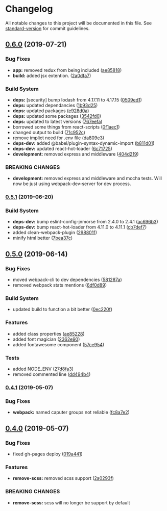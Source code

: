 # Changelog

All notable changes to this project will be documented in this file. See [standard-version](https://github.com/conventional-changelog/standard-version) for commit guidelines.

## [0.6.0](https://github.com/jnmorse/react-webpack/compare/v0.5.1...v0.6.0) (2019-07-21)


### Bug Fixes

* **app:** removed redux from being included ([ae85818](https://github.com/jnmorse/react-webpack/commit/ae85818))
* **build:** added jsx extention. ([2a0dfa7](https://github.com/jnmorse/react-webpack/commit/2a0dfa7))


### Build System

* **deps:** [security] bump lodash from 4.17.11 to 4.17.15 ([0509ed1](https://github.com/jnmorse/react-webpack/commit/0509ed1))
* **deps:** updated dependancies ([1b93d25](https://github.com/jnmorse/react-webpack/commit/1b93d25))
* **deps:** updated packages ([e928d0a](https://github.com/jnmorse/react-webpack/commit/e928d0a))
* **deps:** updated some packages ([3542fd0](https://github.com/jnmorse/react-webpack/commit/3542fd0))
* **deps:** updated to latest versions ([767eefa](https://github.com/jnmorse/react-webpack/commit/767eefa))
* borrowed some things from react-scripts ([0f1aec1](https://github.com/jnmorse/react-webpack/commit/0f1aec1))
* changed output to build ([71c952c](https://github.com/jnmorse/react-webpack/commit/71c952c))
* remove implict need for .env file ([da809e3](https://github.com/jnmorse/react-webpack/commit/da809e3))
* **deps-dev:** added @babel/plugin-syntax-dynamic-import ([b811d01](https://github.com/jnmorse/react-webpack/commit/b811d01))
* **deps-dev:** updated react-hot-loader ([6c71725](https://github.com/jnmorse/react-webpack/commit/6c71725))
* **development:** removed express and middleware ([404d219](https://github.com/jnmorse/react-webpack/commit/404d219))


### BREAKING CHANGES

* **development:** removed express and middleware and mocha tests. Will now be just using
webpack-dev-server for dev process.



### [0.5.1](https://github.com/jnmorse/react-webpack/compare/v0.5.0...v0.5.1) (2019-06-20)


### Build System

* **deps-dev:** bump eslint-config-jnmorse from 2.4.0 to 2.4.1 ([ac696b3](https://github.com/jnmorse/react-webpack/commit/ac696b3))
* **deps-dev:** bump react-hot-loader from 4.11.0 to 4.11.1 ([cb7def7](https://github.com/jnmorse/react-webpack/commit/cb7def7))
* added clean-webpack-plugin ([2988011](https://github.com/jnmorse/react-webpack/commit/2988011))
* minify html better ([7bea37c](https://github.com/jnmorse/react-webpack/commit/7bea37c))



## [0.5.0](https://github.com/jnmorse/react-webpack/compare/v0.4.1...v0.5.0) (2019-06-14)


### Bug Fixes

* moved webpack-cli to dev dependencies ([581287a](https://github.com/jnmorse/react-webpack/commit/581287a))
* removed webpack stats mentions ([6df0d89](https://github.com/jnmorse/react-webpack/commit/6df0d89))


### Build System

* updated build to function a bit better ([0ec220f](https://github.com/jnmorse/react-webpack/commit/0ec220f))


### Features

* added class properties ([ae85228](https://github.com/jnmorse/react-webpack/commit/ae85228))
* added font magician ([2362e90](https://github.com/jnmorse/react-webpack/commit/2362e90))
* added fontawesome component ([57ce954](https://github.com/jnmorse/react-webpack/commit/57ce954))


### Tests

* added NODE_ENV ([27d8fa3](https://github.com/jnmorse/react-webpack/commit/27d8fa3))
* removed commented line ([dd494b4](https://github.com/jnmorse/react-webpack/commit/dd494b4))



### [0.4.1](https://github.com/jnmorse/react-webpack/compare/v0.4.0...v0.4.1) (2019-05-07)


### Bug Fixes

* **webpack:** named caputer groups not reliable ([fc8a7e2](https://github.com/jnmorse/react-webpack/commit/fc8a7e2))



## [0.4.0](https://github.com/jnmorse/react-webpack/compare/v0.3.5...v0.4.0) (2019-05-07)


### Bug Fixes

* fixed gh-pages deploy ([019a441](https://github.com/jnmorse/react-webpack/commit/019a441))


### Features

* **remove-scss:** removed scss support ([2a0293f](https://github.com/jnmorse/react-webpack/commit/2a0293f))


### BREAKING CHANGES

* **remove-scss:** scss will no longer be support by default

